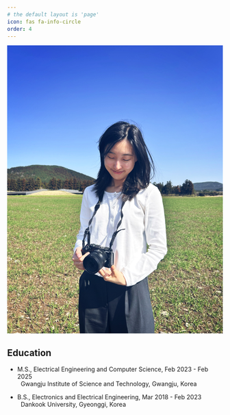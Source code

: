 ```yaml
---
# the default layout is 'page'
icon: fas fa-info-circle
order: 4
---
```


<!-- > Add Markdown syntax content to file `_tabs/about.md`{: .filepath } and it will show up on this page.
{: .prompt-tip } -->

![Profile](/assets/img/profile.JPEG)

## Education
* M.S., Electrical Engineering and Computer Science, Feb 2023 - Feb 2025  
&nbsp; Gwangju Institute of Science and Technology, Gwangju, Korea

* B.S., Electronics and Electrical Engineering, Mar 2018 - Feb 2023  
&nbsp; Dankook University, Gyeonggi, Korea